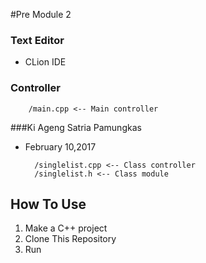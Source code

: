 #Pre Module 2

### Text Editor
* CLion IDE

### Controller

        /main.cpp <-- Main controller

###Ki Ageng Satria Pamungkas
* February 10,2017

        /singlelist.cpp <-- Class controller
        /singlelist.h <-- Class module
        
## How To Use
1. Make a C++ project
2. Clone This Repository
3. Run
